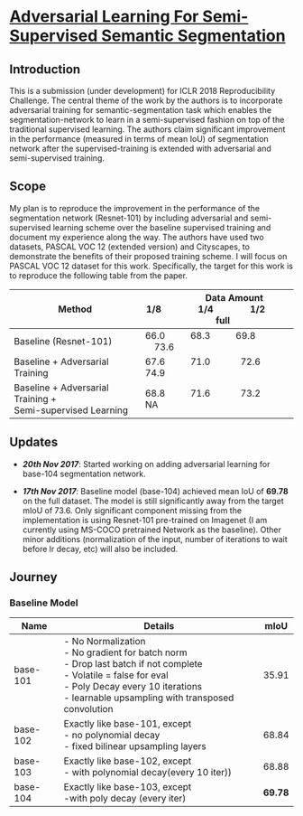 # [Adversarial Learning For Semi-Supervised Semantic Segmentation](https://openreview.net/references/pdf?id=HkTgsG-CW "Open Review")
## Introduction
This is a submission (under development) for ICLR 2018 Reproducibility Challenge. The central theme of the work by the authors is to incorporate adversarial training for semantic-segmentation task which enables the segmentation-network to learn in a semi-supervised fashion on top of the traditional supervised learning. The authors claim significant improvement in the performance (measured in terms of mean IoU) of segmentation network after the supervised-training is extended with adversarial and semi-supervised training.

## Scope
 My plan is to reproduce the improvement in the performance of the segmentation network (Resnet-101) by including adversarial and semi-supervised learning scheme over the baseline supervised training and document my experience along the way. The authors have used two datasets, PASCAL VOC 12 (extended version) and Cityscapes, to demonstrate  the benefits of their proposed training scheme. I will focus on PASCAL VOC 12 dataset for this work. Specifically, the target for this work is to reproduce the following table from the paper.

 | Method | &emsp; &emsp; &emsp; Data Amount <br> 1/8 &emsp; &emsp; &emsp; 1/4 &emsp; &emsp; &emsp; 1/2 &emsp; &emsp; &emsp; full |
 | --- | --- |
 | Baseline (Resnet-101) | 66.0 &emsp; &emsp;  68.3 &emsp; &emsp;  69.8 &emsp; &emsp; &emsp;73.6  |
 |Baseline + Adversarial Training|67.6 &emsp; &emsp; 71.0 &emsp; &emsp; &nbsp;     72.6 &emsp; &emsp; &nbsp;  74.9|
 |Baseline + Adversarial Training + <br> Semi-supervised Learning|68.8 &emsp; &emsp; 71.6 &emsp; &emsp; &nbsp;     73.2 &emsp; &emsp; &nbsp;  NA|


## Updates
* ***20th Nov 2017***: Started working on adding adversarial learning for base-104 segmentation network.

* ***17th Nov 2017***: Baseline model (base-104) achieved  mean IoU of **69.78** on the full dataset. The model is still significantly away from the target mIoU of 73.6. Only significant component missing from the implementation is using Resnet-101 pre-trained on Imagenet (I am currently using MS-COCO pretrained Network as the baseline). Other minor additions (normalization of the input, number of iterations to wait before lr decay, etc) will also be included.  

## Journey
### Baseline Model
| Name| Details | mIoU |
| --- | --- | --- |
|base-101| - No Normalization <br>  - No gradient for batch norm <br> - Drop last batch if not complete <br> - Volatile = false for eval <br> - Poly Decay every 10 iterations <br> - learnable upsampling with transposed convolution  | 35.91 |
| base-102 | Exactly like base-101, except <br> - no polynomial decay <br> - fixed bilinear upsampling layers| 68.84|
|base-103|Exactly like base-102, except<br> - with polynomial decay(every 10 iter))|68.88|
|base-104| Exactly like base-103, except <br> -with poly decay (every iter)| **69.78**|
